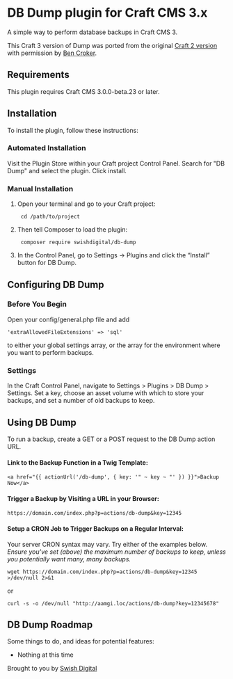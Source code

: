 # DB Dump plugin for Craft CMS 3.x

A simple way to perform database backups in Craft CMS 3.

This Craft 3 version of Dump was ported from the original [Craft 2 version](https://github.com/putyourlightson/craft-dump) with permission by [Ben Croker](https://github.com/putyourlightson).


## Requirements
This plugin requires Craft CMS 3.0.0-beta.23 or later.

## Installation

To install the plugin, follow these instructions:

### Automated Installation

Visit the Plugin Store within your Craft project Control Panel. Search for "DB Dump" and select the plugin. Click install.

### Manual Installation

1. Open your terminal and go to your Craft project:

        cd /path/to/project

2. Then tell Composer to load the plugin:

        composer require swishdigital/db-dump

3. In the Control Panel, go to Settings → Plugins and click the “Install” button for DB Dump.

## Configuring DB Dump

### Before You Begin

Open your config/general.php file and add

	'extraAllowedFileExtensions' => 'sql'

to either your global settings array, or the array for the environment where you want to perform backups.

### Settings

In the Craft Control Panel, navigate to Settings > Plugins > DB Dump > Settings. Set a key, choose an asset volume with which to store your backups, and set a number of old backups to keep.

## Using DB Dump

To run a backup, create a GET or a POST request to the DB Dump action URL.

#### Link to the Backup Function in a Twig Template:

	<a href="{{ actionUrl('/db-dump', { key: '" ~ key ~ "' }) }}">Backup Now</a>

#### Trigger a Backup by Visiting a URL in your Browser:

	https://domain.com/index.php?p=actions/db-dump&key=12345

#### Setup a CRON Job to Trigger Backups on a Regular Interval:

Your server CRON syntax may vary. Try either of the examples below. *Ensure you've set (above) the maximum number of backups to keep, unless you potentially want many, many backups.*

	wget https://domain.com/index.php?p=actions/db-dump&key=12345 >/dev/null 2>&1
or

	curl -s -o /dev/null "http://aamgi.loc/actions/db-dump?key=12345678"

## DB Dump Roadmap

Some things to do, and ideas for potential features:

* Nothing at this time

Brought to you by [Swish Digital](https://helloswish.com)
